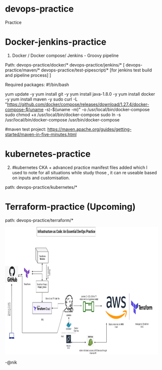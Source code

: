 # devops-practice
Practice

# Docker-jenkins-practice

1. Docker / Docker compose/ Jenkins - Groovy pipeline

Path: devops-practice/docker/*   devops-practice/jenkins/*  [ devops-practice/maven/*  devops-practice/test-pipescript/* [for jenkins test build and pipeline process] ]

Required packages: 
#!/bin/bash

yum update -y
yum install git -y
yum install java-1.8.0 -y
yum install docker -y
yum install maven -y
sudo curl -L "https://github.com/docker/compose/releases/download/1.27.4/docker-compose-$(uname -s)-$(uname -m)" -o /usr/local/bin/docker-compose
sudo chmod +x /usr/local/bin/docker-compose
sudo ln -s /usr/local/bin/docker-compose /usr/bin/docker-compose


#maven test project: https://maven.apache.org/guides/getting-started/maven-in-five-minutes.html



# kubernetes-practice
2. #kubernetes CKA + advanced  practice manifest files added which I used to note for all situations while study those , it can re useable based on inputs and customisation.

path: devops-practice/kubernetes/*


# Terraform-practice (Upcoming)

path: devops-practice/terraform/*

<p align="center">
  <img src="https://github.com/AnikG-Org/devops-practice/blob/main/terraform/AWS/Untitled%20Diagram.png" width="814" height="420" />
</p>





-@nik
